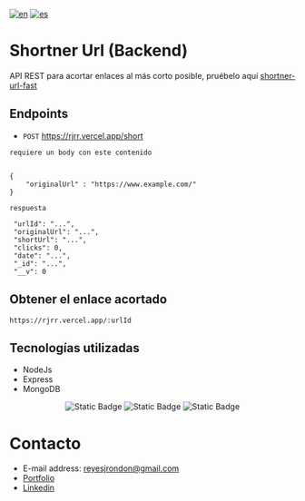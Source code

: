 [![en](https://img.shields.io/badge/lang-en-red.svg)](https://github.com/Reyes1921/backend-shortner-url/blob/main/README.md)
[![es](https://img.shields.io/badge/lang-es-yellow.svg)](https://github.com/Reyes1921/backend-shortner-url/blob/main/README.es.md)

# Shortner Url (Backend)

API REST para acortar enlaces al más corto posible, pruébelo aquí [shortner-url-fast](https://shortner-url-fast.vercel.app/)

## Endpoints

- `POST` https://rjrr.vercel.app/short

`requiere un body con este contenido`

```

{
    "originalUrl" : "https://www.example.com/"
}

```

`respuesta`

```
 "urlId": "...",
 "originalUrl": "...",
 "shortUrl": "...",
 "clicks": 0,
 "date": "...",
 "_id": "...",
 "__v": 0
```

## Obtener el enlace acortado

`https://rjrr.vercel.app/:urlId`

## Tecnologías utilizadas

- NodeJs
- Express
- MongoDB

<div align="center">

![Static Badge](https://img.shields.io/badge/nodedotjs-5FA04E?style=flat&logo=nodedotjs&logoColor=ffffff)
![Static Badge](https://img.shields.io/badge/Express-000000?style=flat&logo=express&logoColor=ffffff)
![Static Badge](https://img.shields.io/badge/mongodb-47A248?style=flat&logo=mongodb&logoColor=ffffff)

</div>

# Contacto

- E-mail address: reyesjrondon@gmail.com
- [Portfolio](https://reyesrondon.vercel.app/)
- [Linkedin](https://www.linkedin.com/in/reyes-rondon/?locale=en_US)
